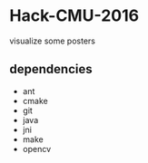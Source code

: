 # Hack-CMU-2016

visualize some posters

## dependencies

- ant
- cmake
- git
- java
- jni
- make
- opencv
